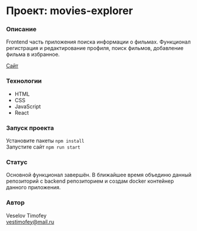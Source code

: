 # Проект: movies-explorer

### Описание

Frontend часть приложения поиска информации о фильмах. Функционал регистрация и редактирование профиля, поиск фильмов, добавление фильма в избранное.

[Сайт](https://veselovtimofey.github.io/movies-explorer-frontend/)

### Технологии

* HTML
* CSS
* JavaScript
* React

### Запуск проекта

Установите пакеты ``` npm install ``` <br />
Запустите сайт ``` npm run start ```


### Статус
Основной функционал завершён. 
В ближайшее время объединю данный репозиторий с backend репозиторием и создам docker контейнер данного приложения.

### Автор
Veselov Timofey <br />
vestimofey@mail.ru
